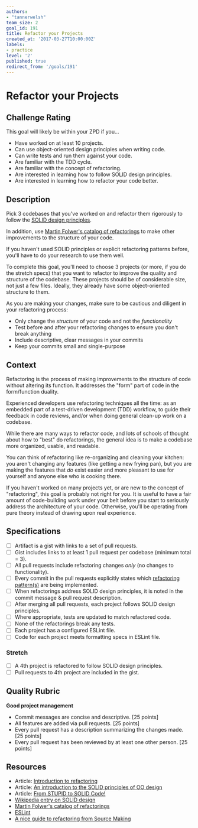 ```yaml
---
authors:
- "tannerwelsh"
team_size: 2
goal_id: 191
title: Refactor your Projects
created_at: '2017-03-27T10:00:00Z'
labels:
- practice
level: '2'
published: true
redirect_from: '/goals/191'
---
```


# Refactor your Projects

## Challenge Rating

This goal will likely be within your ZPD if you...

- Have worked on at least 10 projects.
- Can use object-oriented design principles when writing code.
- Can write tests and run them against your code.
- Are familiar with the TDD cycle.
- Are familiar with the concept of refactoring.
- Are interested in learning how to follow SOLID design principles.
- Are interested in learning how to refactor your code better.

## Description

Pick 3 codebases that you've worked on and refactor them rigorously to follow the [SOLID design principles][wiki-solid-design].

In addition, use [Martin Folwer's catalog of refactorings][refactorings-catalog] to make other improvements to the structure of your code.

If you haven't used SOLID principles or explicit refactoring patterns before, you'll have to do your research to use them well.

To complete this goal, you'll need to choose 3 projects (or more, if you do the stretch specs) that you want to refactor to improve the quality and structure of the codebase. These projects should be of considerable size, not just a few files. Ideally, they already have some object-oriented structure to them.

As you are making your changes, make sure to be cautious and diligent in your refactoring process:

- Only change the _structure_ of your code and not the _functionality_
- Test before and after your refactoring changes to ensure you don't break anything
- Include descriptive, clear messages in your commits
- Keep your commits small and single-purpose

## Context

Refactoring is the process of making improvements to the structure of code without altering its function. It addresses the "form" part of code in the form/function duality.

Experienced developers use refactoring techniques all the time: as an embedded part of a test-driven development (TDD) workflow, to guide their feedback in code reviews, and/or when doing general clean-up work on a codebase.

While there are many ways to refactor code, and lots of schools of thought about how to "best" do refactorings, the general idea is to make a codebase more organized, usable, and readable.

You can think of refactoring like re-organizing and cleaning your kitchen: you aren't changing any features (like getting a new frying pan), but you are making the features that _do_ exist easier and more pleasant to use for yourself and anyone else who is cooking there.

If you haven't worked on many projects yet, or are new to the concept of "refactoring", this goal is probably not right for you. It is useful to have a fair amount of code-building work under your belt before you start to seriously address the architecture of your code. Otherwise, you'll be operating from pure theory instead of drawing upon real experience.

## Specifications

- [ ] Artifact is a gist with links to a set of pull requests.
- [ ] Gist includes links to at least 1 pull request per codebase (minimum total = 3).
- [ ] All pull requests include refactoring changes _only_ (no changes to functionality).
- [ ] Every commit in the pull requests explicitly states which [refactoring pattern(s)][refactorings-catalog] are being implemented.
- [ ] When refactorings address SOLID design principles, it is noted in the commit message & pull request description.
- [ ] After merging all pull requests, each project follows SOLID design principles.
- [ ] Where appropriate, tests are updated to match refactored code.
- [ ] None of the refactorings break any tests.
- [ ] Each project has a configured ESLint file.
- [ ] Code for each project meets formatting specs in ESLint file.

### Stretch

- [ ] A 4th project is refactored to follow SOLID design principles.
- [ ] Pull requests to 4th project are included in the gist.

## Quality Rubric

**Good project management**
- Commit messages are concise and descriptive. [25 points]
- All features are added via pull requests. [25 points]
- Every pull request has a description summarizing the changes made. [25 points]
- Every pull request has been reviewed by at least one other person. [25 points]

## Resources

- Article: [Introduction to refactoring](https://refactoring.guru/)
- Article: [An introduction to the SOLID principles of OO design](http://www.davesquared.net/2009/01/introduction-to-solid-principles-of-oo.html)
- Article: [From STUPID to SOLID Code!](http://williamdurand.fr/2013/07/30/from-stupid-to-solid-code/)
- [Wikipedia entry on SOLID design][wiki-solid-design]
- [Martin Folwer's catalog of refactorings][refactorings-catalog]
- [ESLint][es-lint]
- [A nice guide to refactoring from Source Making](https://sourcemaking.com/refactoring)

[wiki-solid-design]: https://en.wikipedia.org/wiki/SOLID_(object-oriented_design)
[refactorings-catalog]: https://refactoring.com/catalog/
[es-lint]: http://eslint.org/

[mit-license]: https://opensource.org/licenses/MIT
